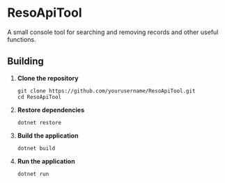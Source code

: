 # ResoApiTool

A small console tool for searching and removing records and other useful functions.

## Building

1. **Clone the repository**
   ```
   git clone https://github.com/yourusername/ResoApiTool.git
   cd ResoApiTool
   ```

2. **Restore dependencies**
   ```
   dotnet restore
   ```

3. **Build the application**
   ```
   dotnet build
   ```

4. **Run the application**
   ```
   dotnet run
   ```
